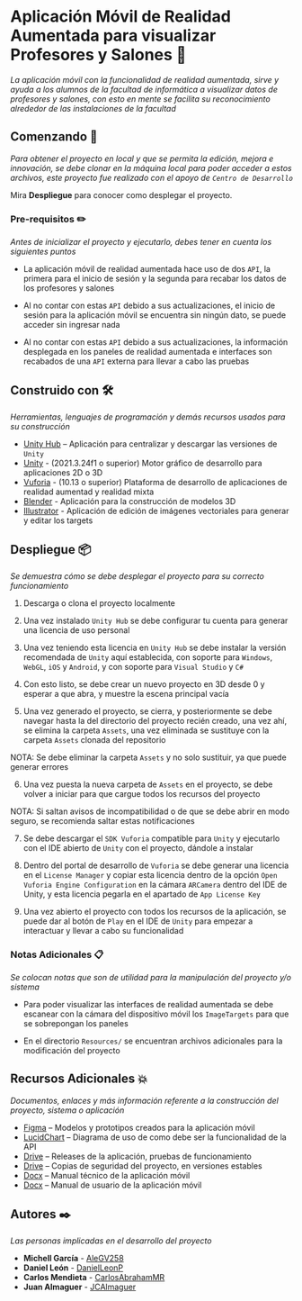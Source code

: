 # Aplicación Móvil de Realidad Aumentada para visualizar Profesores y Salones 📱

_La aplicación móvil con la funcionalidad de realidad aumentada, sirve y ayuda a los alumnos de la facultad de informática a visualizar datos de profesores y salones, con esto en mente se facilita su reconocimiento alrededor de las instalaciones de la facultad_

## Comenzando 🚀

_Para obtener el proyecto en local y que se permita la edición, mejora e innovación, se debe clonar en la máquina local para poder acceder a estos archivos, este proyecto fue realizado con el apoyo de ```Centro de Desarrollo```_

Mira **Despliegue** para conocer como desplegar el proyecto.

### Pre-requisitos ✏️

_Antes de inicializar el proyecto y ejecutarlo, debes tener en cuenta los siguientes puntos_

- La aplicación móvil de realidad aumentada hace uso de dos ```API```, la primera para el inicio de sesión y la segunda para recabar los datos de los profesores y salones

- Al no contar con estas ```API``` debido a sus actualizaciones, el inicio de sesión para la aplicación móvil se encuentra sin ningún dato, se puede acceder sin ingresar nada

- Al no contar con estas ```API``` debido a sus actualizaciones, la información desplegada en los paneles de realidad aumentada e interfaces son recabados de una ```API``` externa para llevar a cabo las pruebas

## Construido con 🛠️

_Herramientas, lenguajes de programación y demás recursos usados para su construcción_

* [Unity Hub](https://unity.com/download) – Aplicación para centralizar y descargar las versiones de ```Unity```
* [Unity](https://unity.com/download) - (2021.3.24f1 o superior) Motor gráfico de desarrollo para aplicaciones 2D o 3D
* [Vuforia](https://developer.vuforia.com/downloads/sdk) - (10.13 o superior) Plataforma de desarrollo de aplicaciones de realidad aumentad y realidad mixta
* [Blender](https://www.blender.org/download/) - Aplicación para la construcción de modelos 3D
* [Illustrator](https://www.adobe.com/products/illustrator/free-trial-download.html) - Aplicación de edición de imágenes vectoriales para generar y editar los targets 

## Despliegue 📦

_Se demuestra cómo se debe desplegar el proyecto para su correcto funcionamiento_

1. Descarga o clona el proyecto localmente

2. Una vez instalado ```Unity Hub``` se debe configurar tu cuenta para generar una licencia de uso personal

3. Una vez teniendo esta licencia en ```Unity Hub``` se debe instalar la versión recomendada de ```Unity``` aquí establecida, con soporte para ```Windows```, ```WebGL```, ```iOS``` y ```Android```, y con soporte para ```Visual Studio``` y ```C#```

4. Con esto listo, se debe crear un nuevo proyecto en 3D desde 0 y esperar a que abra, y muestre la escena principal vacía

5. Una vez generado el proyecto, se cierra, y posteriormente se debe navegar hasta la del directorio del proyecto recién creado, una vez ahí, se elimina la carpeta ```Assets```, una vez eliminada se sustituye con la carpeta ```Assets``` clonada del repositorio

NOTA: Se debe eliminar la carpeta ```Assets``` y no solo sustituir, ya que puede generar errores

6. Una vez puesta la nueva carpeta de ```Assets``` en el proyecto, se debe volver a iniciar para que cargue todos los recursos del proyecto

NOTA: Si saltan avisos de incompatibilidad o de que se debe abrir en modo seguro, se recomienda saltar estas notificaciones

7. Se debe descargar el ```SDK Vuforia``` compatible para ```Unity``` y ejecutarlo con el IDE abierto de ```Unity``` con el proyecto, dándole a instalar

8. Dentro del portal de desarrollo de ```Vuforia``` se debe generar una licencia en el ```License Manager``` y copiar esta licencia dentro de la opción ```Open Vuforia Engine Configuration``` en la cámara ```ARCamera``` dentro del IDE de Unity, y esta licencia pegarla en el apartado de ```App License Key```

9. Una vez abierto el proyecto con todos los recursos de la aplicación, se puede dar al botón de ```Play``` en el IDE de ```Unity``` para empezar a interactuar y llevar a cabo su funcionalidad

### Notas Adicionales 📋

_Se colocan notas que son de utilidad para la manipulación del proyecto y/o sistema_

- Para poder visualizar las interfaces de realidad aumentada se debe escanear con la cámara del dispositivo móvil los ```ImageTargets``` para que se sobrepongan los paneles

- En el directorio ```Resources/``` se encuentran archivos adicionales para la modificación del proyecto

## Recursos Adicionales 💥

_Documentos, enlaces y más información referente a la construcción del proyecto, sistema o aplicación_

* [Figma](https://www.figma.com/file/eB1sM2WRFoxO0z3lxOYNyb/Realidad-Aumentada?type=design&node-id=0%3A1&mode=design&t=hZYHKyo8hOAdiyFS-1) – Modelos y prototipos creados para la aplicación móvil
* [LucidChart](https://lucid.app/lucidchart/0453420d-8d5e-4ae6-b2f1-2ab4bc83cbf4/edit?invitationId=inv_71370062-0dd9-4cb7-910d-233bd9d23182) – Diagrama de uso de como debe ser la funcionalidad de la API
* [Drive](https://drive.google.com/drive/folders/1sgZC_MqbQFH97jfCJC7TkOpRbCAq_Utu?usp=sharing) – Releases de la aplicación, pruebas de funcionamiento
* [Drive](https://drive.google.com/drive/folders/1xn5PaztmI_Nfc6jI31nC7FH2vm3DWsFv?usp=sharing) – Copias de seguridad del proyecto, en versiones estables
* [Docx](https://1drv.ms/w/s!Asco3l25FKG-gQMORbyjQJv8RUwN?e=uaIdaX) – Manual técnico de la aplicación móvil
* [Docx](https://1drv.ms/w/s!Asco3l25FKG-gVPDCsqAjQ-eDUW3?e=qXdLXP) – Manual de usuario de la aplicación móvil

## Autores ✒️

_Las personas implicadas en el desarrollo del proyecto_

* **Michell García** - [AleGV258](https://github.com/AleGV258)
* **Daniel León** - [DanielLeonP](https://github.com/DanielLeonP)
* **Carlos Mendieta** - [CarlosAbrahamMR](https://github.com/CarlosAbrahamMR)
* **Juan Almaguer** - [JCAlmaguer](https://github.com/JCAlmaguer)